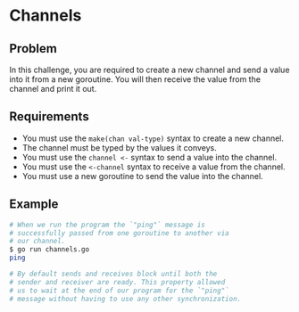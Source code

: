 # Channels

## Problem

In this challenge, you are required to create a new channel and send a value into it from a new goroutine. You will then receive the value from the channel and print it out.

## Requirements

- You must use the `make(chan val-type)` syntax to create a new channel.
- The channel must be typed by the values it conveys.
- You must use the `channel <-` syntax to send a value into the channel.
- You must use the `<-channel` syntax to receive a value from the channel.
- You must use a new goroutine to send the value into the channel.

## Example

```sh
# When we run the program the `"ping"` message is
# successfully passed from one goroutine to another via
# our channel.
$ go run channels.go
ping

# By default sends and receives block until both the
# sender and receiver are ready. This property allowed
# us to wait at the end of our program for the `"ping"`
# message without having to use any other synchronization.
```
